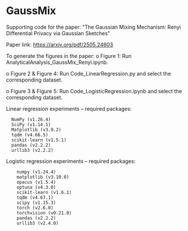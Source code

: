 # GaussMix
Supporting code for the paper: "The Gaussian Mixing Mechanism: Renyi Differential Privacy via Gaussian Sketches"

Paper link: https://arxiv.org/pdf/2505.24603


To generate the figures in the paper: 
  o Figure 1: Run AnalyticalAnalysis_GaussMix_Renyi.ipynb.
  
  o Figure 2 & Figure 4: Run Code_LinearRegression.py and select the corresponding dataset.
  
  o Figure 3 & Figure 5: Run Code_LogisticRegression.ipynb and select the corresponding dataset.

Linear regression experiments – required packages:
```
  NumPy (v1.26.4)
  SciPy (v1.14.1)
  Matplotlib (v3.9.2)
  tqdm (v4.66.5)
  scikit-learn (v1.5.1)
  pandas (v2.2.2)
  urllib3 (v2.2.2)
```

Logistic regression experiments – required packages:
```
    numpy (v1.24.4)
    matplotlib (v3.10.0)
    opacus (v1.5.4)
    optuna (v4.3.0)
    scikit-learn (v1.6.1)
    tqdm (v4.67.1)
    scipy (v1.15.3)
    torch (v2.6.0)
    torchvision (v0.21.0)
    pandas (v2.2.2)
    urllib3 (v2.4.0)
```








